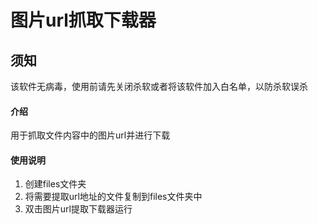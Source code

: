 # 图片url抓取下载器

## 须知
该软件无病毒，使用前请先关闭杀软或者将该软件加入白名单，以防杀软误杀

#### 介绍
用于抓取文件内容中的图片url并进行下载

#### 使用说明

1.  创建files文件夹
2.  将需要提取url地址的文件复制到files文件夹中
3.  双击图片url提取下载器运行